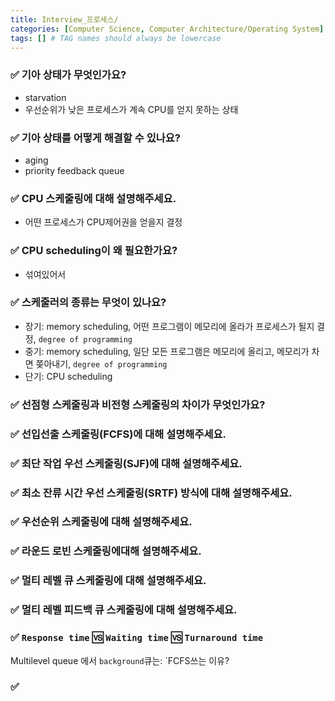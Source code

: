 ```yaml
---
title: Interview_프로세스/
categories: [Computer Science, Computer Architecture/Operating System]
tags: [] # TAG names should always be lowercase
---
```


### ✅ 기아 상태가 무엇인가요?

- starvation
- 우선순위가 낮은 프로세스가 계속 CPU를 얻지 못하는 상태

### ✅ 기아 상태를 어떻게 해결할 수 있나요?

- aging
- priority feedback queue

### ✅ CPU 스케줄링에 대해 설명해주세요.

- 어떤 프로세스가 CPU제어권을 얻을지 결정

### ✅ CPU scheduling이 왜 필요한가요?

- 섞여있어서

### ✅ 스케줄러의 종류는 무엇이 있나요?

- 장기: memory scheduling, 어떤 프로그램이 메모리에 올라가 프로세스가 될지 결정, `degree of programming`
- 중기: memory scheduling, 일단 모든 프로그램은 메모리에 올리고, 메모리가 차면 쫒아내기, `degree of programming`
- 단기: CPU scheduling

### ✅ 선점형 스케줄링과 비전형 스케줄링의 차이가 무엇인가요?

### ✅ 선입선출 스케줄링(FCFS)에 대해 설명해주세요.

### ✅ 최단 작업 우선 스케줄링(SJF)에 대해 설명해주세요.

### ✅ 최소 잔류 시간 우선 스케줄링(SRTF) 방식에 대해 설명해주세요.

### ✅ 우선순위 스케줄링에 대해 설명해주세요.

### ✅ 라운드 로빈 스케줄링에대해 설명해주세요.

### ✅ 멀티 레벨 큐 스케줄링에 대해 설명해주세요.

### ✅ 멀티 레벨 피드백 큐 스케줄링에 대해 설명해주세요.

### ✅ `Response time` 🆚 `Waiting time` 🆚 `Turnaround time`

Multilevel queue 에서 `background`큐는: `FCFS쓰는 이유?

### ✅
